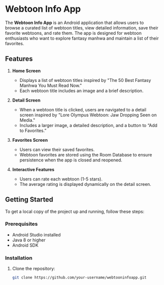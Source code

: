 # Webtoon Info App

The **Webtoon Info App** is an Android application that allows users to browse a curated list of webtoon titles, view detailed information, save their favorite webtoons, and rate them. The app is designed for webtoon enthusiasts who want to explore fantasy manhwa and maintain a list of their favorites.

## Features

1. **Home Screen**  
   - Displays a list of webtoon titles inspired by "The 50 Best Fantasy Manhwa You Must Read Now."
   - Each webtoon title includes an image and a brief description.

2. **Detail Screen**  
   - When a webtoon title is clicked, users are navigated to a detail screen inspired by "Lore Olympus Webtoon: Jaw Dropping Seen on Media."
   - Includes a larger image, a detailed description, and a button to “Add to Favorites.”
   
3. **Favorites Screen**  
   - Users can view their saved favorites.
   - Webtoon favorites are stored using the Room Database to ensure persistence when the app is closed and reopened.

4. **Interactive Features**  
   - Users can rate each webtoon (1-5 stars).
   - The average rating is displayed dynamically on the detail screen.

## Getting Started

To get a local copy of the project up and running, follow these steps:

### Prerequisites

- Android Studio installed
- Java 8 or higher
- Android SDK

### Installation

1. Clone the repository:
   ```bash
   git clone https://github.com/your-username/webtooninfoapp.git
